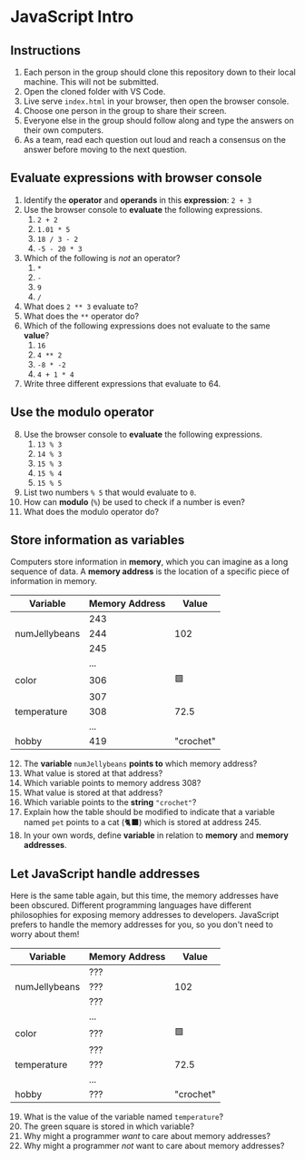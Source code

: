 # JavaScript Intro

## Instructions

1. Each person in the group should clone this repository down to their local machine. This will not be submitted.
2. Open the cloned folder with VS Code.
3. Live serve `index.html` in your browser, then open the browser console.
4. Choose one person in the group to share their screen.
5. Everyone else in the group should follow along and type the answers on their own computers.
6. As a team, read each question out loud and reach a consensus on the answer before moving to the next question.

## Evaluate expressions with browser console

1. Identify the **operator** and **operands** in this **expression**: `2 + 3`
2. Use the browser console to **evaluate** the following expressions.
   1. `2 + 2`
   2. `1.01 * 5`
   3. `18 / 3 - 2`
   4. `-5 - 20 * 3`
3. Which of the following is _not_ an operator?
   1. `*`
   2. `-`
   3. `9`
   4. `/`
4. What does `2 ** 3` evaluate to?
5. What does the `**` operator do?
6. Which of the following expressions does not evaluate to the same **value**?
   1. `16`
   2. `4 ** 2`
   3. `-8 * -2`
   4. `4 + 1 * 4`
7. Write three different expressions that evaluate to 64.

## Use the modulo operator

8. Use the browser console to **evaluate** the following expressions.
   1. `13 % 3`
   2. `14 % 3`
   3. `15 % 3`
   4. `15 % 4`
   5. `15 % 5`
9. List two numbers `% 5` that would evaluate to `0`.
10. How can **modulo** (`%`) be used to check if a number is even?
11. What does the modulo operator do?

## Store information as variables

Computers store information in **memory**, which you can imagine as a long sequence of data. A **memory address** is the location of a specific piece of information in memory.

| Variable      | Memory Address | Value     |
| ------------- | -------------- | --------- |
|               | 243            |           |
| numJellybeans | 244            | 102       |
|               | 245            |           |
|               | ...            |           |
| color         | 306            | 🟩        |
|               | 307            |           |
| temperature   | 308            | 72.5      |
|               | ...            |           |
| hobby         | 419            | "crochet" |

12. The **variable** `numJellybeans` **points to** which memory address?
13. What value is stored at that address?
14. Which variable points to memory address 308?
15. What value is stored at that address?
16. Which variable points to the **string** `"crochet"`?
17. Explain how the table should be modified to indicate that a variable named `pet` points to a cat (🐈‍⬛) which is stored at address 245.
18. In your own words, define **variable** in relation to **memory** and **memory addresses**.

## Let JavaScript handle addresses

Here is the same table again, but this time, the memory addresses have been obscured. Different programming languages have different philosophies for exposing memory addresses to developers. JavaScript prefers to handle the memory addresses for you, so you don't need to worry about them!

| Variable      | Memory Address | Value     |
| ------------- | -------------- | --------- |
|               | ???            |           |
| numJellybeans | ???            | 102       |
|               | ???            |           |
|               | ...            |           |
| color         | ???            | 🟩        |
|               | ???            |           |
| temperature   | ???            | 72.5      |
|               | ...            |           |
| hobby         | ???            | "crochet" |

19. What is the value of the variable named `temperature`?
20. The green square is stored in which variable?
21. Why might a programmer _want_ to care about memory addresses?
22. Why might a programmer _not_ want to care about memory addresses?

